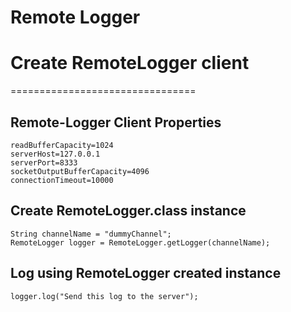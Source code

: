 Remote Logger
==============


# Create RemoteLogger client
================================
## Remote-Logger Client Properties
    readBufferCapacity=1024
    serverHost=127.0.0.1
    serverPort=8333
    socketOutputBufferCapacity=4096
    connectionTimeout=10000
    
## Create RemoteLogger.class instance
    String channelName = "dummyChannel";
    RemoteLogger logger = RemoteLogger.getLogger(channelName);

## Log using RemoteLogger created instance
    logger.log("Send this log to the server");
